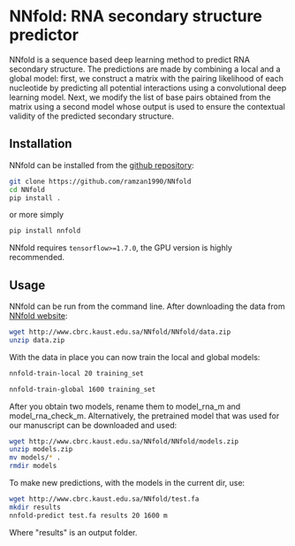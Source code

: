 # NNfold: RNA secondary structure predictor

NNfold is a sequence based deep learning method to predict RNA
secondary structure. The predictions are made by combining a local and
a global model: first, we construct a matrix with the pairing
likelihood of each nucleotide by predicting all potential interactions
using a convolutional deep learning model. Next, we modify the list of
base pairs obtained from the matrix using a second model whose output
is used to ensure the contextual validity of the predicted secondary
structure.

## Installation
NNfold can be installed from the [github repository](https://github.com/ramzan1990/NNfold.git):
```sh
git clone https://github.com/ramzan1990/NNfold
cd NNfold
pip install .
```

or more simply
```sh
pip install nnfold
```
NNfold requires ```tensorflow>=1.7.0```, the GPU version is highly recommended.

## Usage
NNfold can be run from the command line. After downloading the data from [NNfold website](https://www.cbrc.kaust.edu.sa/NNfold/data.html):
```sh
wget http://www.cbrc.kaust.edu.sa/NNfold/NNfold/data.zip
unzip data.zip
```

With the data in place you can now train the local and global models:
```sh
nnfold-train-local 20 training_set
```
```sh
nnfold-train-global 1600 training_set
```

After you obtain two models, rename them to model_rna_m and model_rna_check_m.
Alternatively, the pretrained model that was used for our manuscript can be downloaded
and used:
```sh
wget http://www.cbrc.kaust.edu.sa/NNfold/NNfold/models.zip
unzip models.zip
mv models/* .
rmdir models
```

To make new predictions, with the models in the current dir, use:
```sh
wget http://www.cbrc.kaust.edu.sa/NNfold/test.fa
mkdir results
nnfold-predict test.fa results 20 1600 m
```
Where "results" is an output folder.


